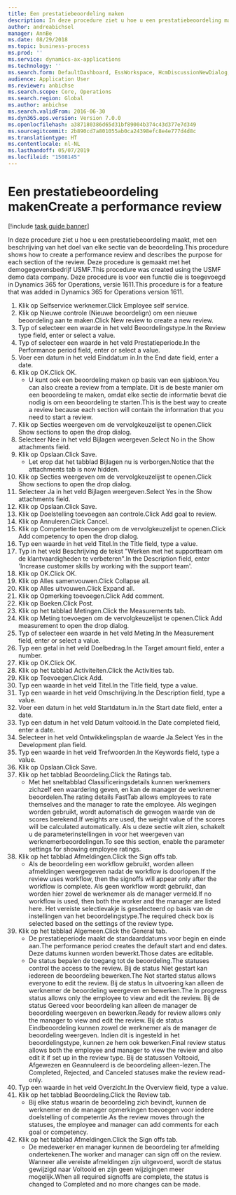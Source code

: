 ```yaml
---
title: Een prestatiebeoordeling maken
description: In deze procedure ziet u hoe u een prestatiebeoordeling maakt, met een beschrijving van het doel van elke sectie van de beoordeling.
author: andreabichsel
manager: AnnBe
ms.date: 08/29/2018
ms.topic: business-process
ms.prod: ''
ms.service: dynamics-ax-applications
ms.technology: ''
ms.search.form: DefaultDashboard, EssWorkspace, HcmDiscussionNewDialog, HcmDiscussion, HcmDiscussionChangeSettings, HcmDiscussionAddGoalDialog, HcmTopicCreate, HcmMeasurementDetailDialog, HcmPerfJournalAdd
audience: Application User
ms.reviewer: anbichse
ms.search.scope: Core, Operations
ms.search.region: Global
ms.author: anbichse
ms.search.validFrom: 2016-06-30
ms.dyn365.ops.version: Version 7.0.0
ms.openlocfilehash: a387180386d65d31bf89004b374c43d377e7d349
ms.sourcegitcommit: 2b890cd7a801055ab0ca24398efc8e4e777d4d8c
ms.translationtype: HT
ms.contentlocale: nl-NL
ms.lasthandoff: 05/07/2019
ms.locfileid: "1508145"
---
```

# <a name="create-a-performance-review"></a><span data-ttu-id="a3495-103">Een prestatiebeoordeling maken</span><span class="sxs-lookup"><span data-stu-id="a3495-103">Create a performance review</span></span>

[!include [task guide banner](../../includes/task-guide-banner.md)]

<span data-ttu-id="a3495-104">In deze procedure ziet u hoe u een prestatiebeoordeling maakt, met een beschrijving van het doel van elke sectie van de beoordeling.</span><span class="sxs-lookup"><span data-stu-id="a3495-104">This procedure shows how to create a performance review and describes the purpose for each section of the review.</span></span> <span data-ttu-id="a3495-105">Deze procedure is gemaakt met het demogegevensbedrijf USMF.</span><span class="sxs-lookup"><span data-stu-id="a3495-105">This procedure was created using the USMF demo data company.</span></span> <span data-ttu-id="a3495-106">Deze procedure is voor een functie die is toegevoegd in Dynamics 365 for Operations, versie 1611.</span><span class="sxs-lookup"><span data-stu-id="a3495-106">This procedure is for a feature that was added in Dynamics 365 for Operations version 1611.</span></span>

1. <span data-ttu-id="a3495-107">Klik op Selfservice werknemer.</span><span class="sxs-lookup"><span data-stu-id="a3495-107">Click Employee self service.</span></span>
2. <span data-ttu-id="a3495-108">Klik op Nieuwe controle (Nieuwe beoordelign) om een nieuwe beoordeling aan te maken.</span><span class="sxs-lookup"><span data-stu-id="a3495-108">Click New review to create a new review.</span></span>
3. <span data-ttu-id="a3495-109">Typ of selecteer een waarde in het veld Beoordelingstype.</span><span class="sxs-lookup"><span data-stu-id="a3495-109">In the Review type field, enter or select a value.</span></span>
4. <span data-ttu-id="a3495-110">Typ of selecteer een waarde in het veld Prestatieperiode.</span><span class="sxs-lookup"><span data-stu-id="a3495-110">In the Performance period field, enter or select a value.</span></span>
5. <span data-ttu-id="a3495-111">Voer een datum in het veld Einddatum in.</span><span class="sxs-lookup"><span data-stu-id="a3495-111">In the End date field, enter a date.</span></span>
6. <span data-ttu-id="a3495-112">Klik op OK.</span><span class="sxs-lookup"><span data-stu-id="a3495-112">Click OK.</span></span>
    * <span data-ttu-id="a3495-113">U kunt ook een beoordeling maken op basis van een sjabloon.</span><span class="sxs-lookup"><span data-stu-id="a3495-113">You can also create a review from a template.</span></span> <span data-ttu-id="a3495-114">Dit is de beste manier om een beoordeling te maken, omdat elke sectie de informatie bevat die nodig is om een beoordeling te starten.</span><span class="sxs-lookup"><span data-stu-id="a3495-114">This is the best way to create a review because each section will contain the information that you need to start a review.</span></span>  
7. <span data-ttu-id="a3495-115">Klik op Secties weergeven om de vervolgkeuzelijst te openen.</span><span class="sxs-lookup"><span data-stu-id="a3495-115">Click Show sections to open the drop dialog.</span></span>
8. <span data-ttu-id="a3495-116">Selecteer Nee in het veld Bijlagen weergeven.</span><span class="sxs-lookup"><span data-stu-id="a3495-116">Select No in the Show attachments field.</span></span>
9. <span data-ttu-id="a3495-117">Klik op Opslaan.</span><span class="sxs-lookup"><span data-stu-id="a3495-117">Click Save.</span></span>
    * <span data-ttu-id="a3495-118">Let erop dat het tabblad Bijlagen nu is verborgen.</span><span class="sxs-lookup"><span data-stu-id="a3495-118">Notice that the attachments tab is now hidden.</span></span>  
10. <span data-ttu-id="a3495-119">Klik op Secties weergeven om de vervolgkeuzelijst te openen.</span><span class="sxs-lookup"><span data-stu-id="a3495-119">Click Show sections to open the drop dialog.</span></span>
11. <span data-ttu-id="a3495-120">Selecteer Ja in het veld Bijlagen weergeven.</span><span class="sxs-lookup"><span data-stu-id="a3495-120">Select Yes in the Show attachments field.</span></span>
12. <span data-ttu-id="a3495-121">Klik op Opslaan.</span><span class="sxs-lookup"><span data-stu-id="a3495-121">Click Save.</span></span>
13. <span data-ttu-id="a3495-122">Klik op Doelstelling toevoegen aan controle.</span><span class="sxs-lookup"><span data-stu-id="a3495-122">Click Add goal to review.</span></span>
14. <span data-ttu-id="a3495-123">Klik op Annuleren.</span><span class="sxs-lookup"><span data-stu-id="a3495-123">Click Cancel.</span></span>
15. <span data-ttu-id="a3495-124">Klik op Competentie toevoegen om de vervolgkeuzelijst te openen.</span><span class="sxs-lookup"><span data-stu-id="a3495-124">Click Add competency to open the drop dialog.</span></span>
16. <span data-ttu-id="a3495-125">Typ een waarde in het veld Titel.</span><span class="sxs-lookup"><span data-stu-id="a3495-125">In the Title field, type a value.</span></span>
17. <span data-ttu-id="a3495-126">Typ in het veld Beschrijving de tekst "Werken met het supportteam om de klantvaardigheden te verbeteren".</span><span class="sxs-lookup"><span data-stu-id="a3495-126">In the Description field, enter 'Increase customer skills by working with the support team'.</span></span>
18. <span data-ttu-id="a3495-127">Klik op OK.</span><span class="sxs-lookup"><span data-stu-id="a3495-127">Click OK.</span></span>
19. <span data-ttu-id="a3495-128">Klik op Alles samenvouwen.</span><span class="sxs-lookup"><span data-stu-id="a3495-128">Click Collapse all.</span></span>
20. <span data-ttu-id="a3495-129">Klik op Alles uitvouwen.</span><span class="sxs-lookup"><span data-stu-id="a3495-129">Click Expand all.</span></span>
21. <span data-ttu-id="a3495-130">Klik op Opmerking toevoegen.</span><span class="sxs-lookup"><span data-stu-id="a3495-130">Click Add comment.</span></span>
22. <span data-ttu-id="a3495-131">Klik op Boeken.</span><span class="sxs-lookup"><span data-stu-id="a3495-131">Click Post.</span></span>
23. <span data-ttu-id="a3495-132">Klik op het tabblad Metingen.</span><span class="sxs-lookup"><span data-stu-id="a3495-132">Click the Measurements tab.</span></span>
24. <span data-ttu-id="a3495-133">Klik op Meting toevoegen om de vervolgkeuzelijst te openen.</span><span class="sxs-lookup"><span data-stu-id="a3495-133">Click Add measurement to open the drop dialog.</span></span>
25. <span data-ttu-id="a3495-134">Typ of selecteer een waarde in het veld Meting.</span><span class="sxs-lookup"><span data-stu-id="a3495-134">In the Measurement field, enter or select a value.</span></span>
26. <span data-ttu-id="a3495-135">Typ een getal in het veld Doelbedrag.</span><span class="sxs-lookup"><span data-stu-id="a3495-135">In the Target amount field, enter a number.</span></span>
27. <span data-ttu-id="a3495-136">Klik op OK.</span><span class="sxs-lookup"><span data-stu-id="a3495-136">Click OK.</span></span>
28. <span data-ttu-id="a3495-137">Klik op het tabblad Activiteiten.</span><span class="sxs-lookup"><span data-stu-id="a3495-137">Click the Activities tab.</span></span>
29. <span data-ttu-id="a3495-138">Klik op Toevoegen.</span><span class="sxs-lookup"><span data-stu-id="a3495-138">Click Add.</span></span>
30. <span data-ttu-id="a3495-139">Typ een waarde in het veld Titel.</span><span class="sxs-lookup"><span data-stu-id="a3495-139">In the Title field, type a value.</span></span>
31. <span data-ttu-id="a3495-140">Typ een waarde in het veld Omschrijving.</span><span class="sxs-lookup"><span data-stu-id="a3495-140">In the Description field, type a value.</span></span>
32. <span data-ttu-id="a3495-141">Voer een datum in het veld Startdatum in.</span><span class="sxs-lookup"><span data-stu-id="a3495-141">In the Start date field, enter a date.</span></span>
33. <span data-ttu-id="a3495-142">Typ een datum in het veld Datum voltooid.</span><span class="sxs-lookup"><span data-stu-id="a3495-142">In the Date completed field, enter a date.</span></span>
34. <span data-ttu-id="a3495-143">Selecteer in het veld Ontwikkelingsplan de waarde Ja.</span><span class="sxs-lookup"><span data-stu-id="a3495-143">Select Yes in the Development plan field.</span></span>
35. <span data-ttu-id="a3495-144">Typ een waarde in het veld Trefwoorden.</span><span class="sxs-lookup"><span data-stu-id="a3495-144">In the Keywords field, type a value.</span></span>
36. <span data-ttu-id="a3495-145">Klik op Opslaan.</span><span class="sxs-lookup"><span data-stu-id="a3495-145">Click Save.</span></span>
37. <span data-ttu-id="a3495-146">Klik op het tabblad Beoordeling.</span><span class="sxs-lookup"><span data-stu-id="a3495-146">Click the Ratings tab.</span></span>
    * <span data-ttu-id="a3495-147">Met het sneltabblad Classificeringsdetails kunnen werknemers zichzelf een waardering geven, en kan de manager de werknemer beoordelen.</span><span class="sxs-lookup"><span data-stu-id="a3495-147">The rating details FastTab allows employees to rate themselves and the manager to rate the employee.</span></span> <span data-ttu-id="a3495-148">Als wegingen worden gebruikt, wordt automatisch de gewogen waarde van de scores berekend.</span><span class="sxs-lookup"><span data-stu-id="a3495-148">If weights are used, the weight value of the scores will be calculated automatically.</span></span>    <span data-ttu-id="a3495-149">Als u deze sectie wilt zien, schakelt u de parameterinstellingen in voor het weergeven van werknemerbeoordelingen.</span><span class="sxs-lookup"><span data-stu-id="a3495-149">To see this section, enable the parameter settings for showing employee ratings.</span></span>  
38. <span data-ttu-id="a3495-150">Klik op het tabblad Afmeldingen.</span><span class="sxs-lookup"><span data-stu-id="a3495-150">Click the Sign offs tab.</span></span>
    * <span data-ttu-id="a3495-151">Als de beoordeling een workflow gebruikt, worden alleen afmeldingen weergegeven nadat de workflow is doorlopen.</span><span class="sxs-lookup"><span data-stu-id="a3495-151">If the review uses workflow, then the signoffs will appear only after the workflow is complete.</span></span> <span data-ttu-id="a3495-152">Als geen workflow wordt gebruikt, dan worden hier zowel de werknemer als de manager vermeld.</span><span class="sxs-lookup"><span data-stu-id="a3495-152">If no workflow is used, then both the worker and the manager are listed here.</span></span> <span data-ttu-id="a3495-153">Het vereiste selectievakje is geselecteerd op basis van de instellingen van het beoordelingstype.</span><span class="sxs-lookup"><span data-stu-id="a3495-153">The required check box is selected based on the settings of the review type.</span></span>  
39. <span data-ttu-id="a3495-154">Klik op het tabblad Algemeen.</span><span class="sxs-lookup"><span data-stu-id="a3495-154">Click the General tab.</span></span>
    * <span data-ttu-id="a3495-155">De prestatieperiode maakt de standaarddatums voor begin en einde aan.</span><span class="sxs-lookup"><span data-stu-id="a3495-155">The performance period creates the default start and end dates.</span></span> <span data-ttu-id="a3495-156">Deze datums kunnen worden bewerkt.</span><span class="sxs-lookup"><span data-stu-id="a3495-156">Those dates are editable.</span></span>  
    * <span data-ttu-id="a3495-157">De status bepalen de toegang tot de beoordeling.</span><span class="sxs-lookup"><span data-stu-id="a3495-157">The statuses control the access to the review.</span></span> <span data-ttu-id="a3495-158">Bij de status Niet gestart kan iedereen de beoordeling bewerken.</span><span class="sxs-lookup"><span data-stu-id="a3495-158">The Not started status allows everyone to edit the review.</span></span> <span data-ttu-id="a3495-159">Bij de status In uitvoering kan alleen de werknemer de beoordeling weergeven en bewerken.</span><span class="sxs-lookup"><span data-stu-id="a3495-159">The In progress status allows only the employee to view and edit the review.</span></span> <span data-ttu-id="a3495-160">Bij de status Gereed voor beoordeling kan alleen de manager de beoordeling weergeven en bewerken.</span><span class="sxs-lookup"><span data-stu-id="a3495-160">Ready for review allows only the manager to view and edit the review.</span></span> <span data-ttu-id="a3495-161">Bij de status Eindbeoordeling kunnen zowel de werknemer als de manager de beoordeling weergeven. Indien dit is ingesteld in het beoordelingstype, kunnen ze hem ook bewerken.</span><span class="sxs-lookup"><span data-stu-id="a3495-161">Final review status allows both the employee and manager to view the review and also edit it if set up in the review type.</span></span> <span data-ttu-id="a3495-162">Bij de statussen Voltooid, Afgewezen en Geannuleerd is de beoordeling alleen-lezen.</span><span class="sxs-lookup"><span data-stu-id="a3495-162">The Completed, Rejected, and Canceled statuses make the review read-only.</span></span>  
40. <span data-ttu-id="a3495-163">Typ een waarde in het veld Overzicht.</span><span class="sxs-lookup"><span data-stu-id="a3495-163">In the Overview field, type a value.</span></span>
41. <span data-ttu-id="a3495-164">Klik op het tabblad Beoordeling.</span><span class="sxs-lookup"><span data-stu-id="a3495-164">Click the Review tab.</span></span>
    * <span data-ttu-id="a3495-165">Bij elke status waarin de beoordeling zich bevindt, kunnen de werknemer en de manager opmerkingen toevoegen voor iedere doelstelling of competentie.</span><span class="sxs-lookup"><span data-stu-id="a3495-165">As the review moves through the statuses, the employee and manager can add comments for each goal or competency.</span></span>  
42. <span data-ttu-id="a3495-166">Klik op het tabblad Afmeldingen.</span><span class="sxs-lookup"><span data-stu-id="a3495-166">Click the Sign offs tab.</span></span>
    * <span data-ttu-id="a3495-167">De medewerker en manager kunnen de beoordeling ter afmelding ondertekenen.</span><span class="sxs-lookup"><span data-stu-id="a3495-167">The worker and manager can sign off on the review.</span></span> <span data-ttu-id="a3495-168">Wanneer alle vereiste afmeldingen zijn uitgevoerd, wordt de status gewijzigd naar Voltooid en zijn geen wijzigingen meer mogelijk.</span><span class="sxs-lookup"><span data-stu-id="a3495-168">When all required signoffs are complete, the status is changed to Completed and no more changes can be made.</span></span>  

